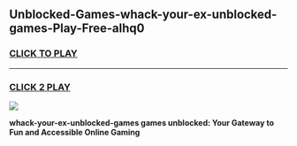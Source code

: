 
## Unblocked-Games-whack-your-ex-unblocked-games-Play-Free-alhq0
<h3>
<a href="https://premium76.site?title=whack-your-ex-unblocked-games&ref=21A">CLICK TO PLAY</a></h3>
<hr>

<h3>
<a href="https://premium76.site?title=whack-your-ex-unblocked-games&ref=21A">CLICK 2 PLAY</a>
  
</h3>

<a href="https://premium76.site?title=whack-your-ex-unblocked-games&ref=21A"><img src="https://clearcache.store/games.png"></a>


**whack-your-ex-unblocked-games games unblocked: Your Gateway to Fun and Accessible Online Gaming**
